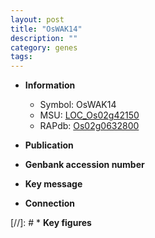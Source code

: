 ```yaml
---
layout: post
title: "OsWAK14"
description: ""
category: genes
tags: 
---
```


* **Information**  
    + Symbol: OsWAK14  
    + MSU: [LOC_Os02g42150](http://rice.uga.edu/cgi-bin/ORF_infopage.cgi?orf=LOC_Os02g42150)  
    + RAPdb: [Os02g0632800](http://rapdb.dna.affrc.go.jp/viewer/gbrowse_details/irgsp1?name=Os02g0632800)  

* **Publication**  

* **Genbank accession number**  

* **Key message**  

* **Connection**  

[//]: # * **Key figures**  


